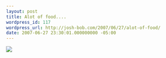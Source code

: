 ```yaml
---
layout: post
title: Alot of food....
wordpress_id: 117
wordpress_url: http://josh-bob.com/2007/06/27/alot-of-food/
date: 2007-06-27 23:30:01.000000000 -05:00
---
```

<!--Mime Type of File is image/jpeg -->

<a href="http://josh-bob.com/wp-photos/20070628-003001-1.jpg"><img src="http://josh-bob.com/wp-photos/thumb.20070628-003001-1.jpg" /></a>
